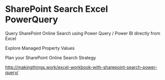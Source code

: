 # SharePoint Search Excel PowerQuery

Query SharePoint Online Search using Power Query / Power BI directly from Excel

Explore Managed Property Values

Plan your SharePoint Online Search Strategy

http://makingthings.work/excel-workbook-with-sharepoint-search-power-query/
